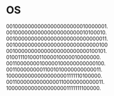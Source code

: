 # OS

00100000000000000000000010000001.  
00100000000000000000000010100010.  
00100000000000000000000000000011.  
00100000000000000000000000000100   
00100000000000000000000000100101.   
01001110100011000010000010000000.  
00110000000100000100000000000100.  
00110000000011001010000000000011.  
10000000000000000001111110100000.   
00110000000000000110000000000011.  
10000000000000000001111111100000.   
